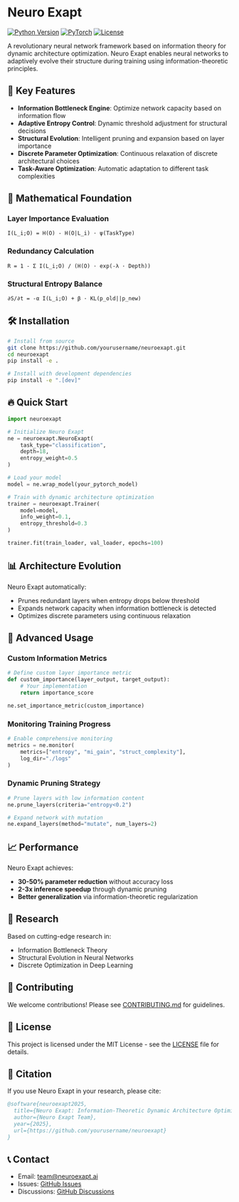 # Neuro Exapt

[![Python Version](https://img.shields.io/badge/python-3.8+-blue.svg)](https://www.python.org/downloads/)
[![PyTorch](https://img.shields.io/badge/PyTorch-2.0+-red.svg)](https://pytorch.org/)
[![License](https://img.shields.io/badge/license-MIT-green.svg)](LICENSE)

A revolutionary neural network framework based on information theory for dynamic architecture optimization. Neuro Exapt enables neural networks to adaptively evolve their structure during training using information-theoretic principles.

## 🚀 Key Features

- **Information Bottleneck Engine**: Optimize network capacity based on information flow
- **Adaptive Entropy Control**: Dynamic threshold adjustment for structural decisions
- **Structural Evolution**: Intelligent pruning and expansion based on layer importance
- **Discrete Parameter Optimization**: Continuous relaxation of discrete architectural choices
- **Task-Aware Optimization**: Automatic adaptation to different task complexities

## 📐 Mathematical Foundation

### Layer Importance Evaluation
```
I(L_i;O) = H(O) - H(O|L_i) · ψ(TaskType)
```

### Redundancy Calculation
```
R = 1 - Σ I(L_i;O) / (H(O) · exp(-λ · Depth))
```

### Structural Entropy Balance
```
∂S/∂t = -α I(L_i;O) + β · KL(p_old||p_new)
```

## 🛠️ Installation

```bash
# Install from source
git clone https://github.com/yourusername/neuroexapt.git
cd neuroexapt
pip install -e .

# Install with development dependencies
pip install -e ".[dev]"
```

## 🔥 Quick Start

```python
import neuroexapt

# Initialize Neuro Exapt
ne = neuroexapt.NeuroExapt(
    task_type="classification",
    depth=18,
    entropy_weight=0.5
)

# Load your model
model = ne.wrap_model(your_pytorch_model)

# Train with dynamic architecture optimization
trainer = neuroexapt.Trainer(
    model=model,
    info_weight=0.1,
    entropy_threshold=0.3
)

trainer.fit(train_loader, val_loader, epochs=100)
```

## 📊 Architecture Evolution

Neuro Exapt automatically:
- Prunes redundant layers when entropy drops below threshold
- Expands network capacity when information bottleneck is detected
- Optimizes discrete parameters using continuous relaxation

## 🔬 Advanced Usage

### Custom Information Metrics

```python
# Define custom layer importance metric
def custom_importance(layer_output, target_output):
    # Your implementation
    return importance_score

ne.set_importance_metric(custom_importance)
```

### Monitoring Training Progress

```python
# Enable comprehensive monitoring
metrics = ne.monitor(
    metrics=["entropy", "mi_gain", "struct_complexity"],
    log_dir="./logs"
)
```

### Dynamic Pruning Strategy

```python
# Prune layers with low information content
ne.prune_layers(criteria="entropy<0.2")

# Expand network with mutation
ne.expand_layers(method="mutate", num_layers=2)
```

## 📈 Performance

Neuro Exapt achieves:
- **30-50% parameter reduction** without accuracy loss
- **2-3x inference speedup** through dynamic pruning
- **Better generalization** via information-theoretic regularization

## 🧪 Research

Based on cutting-edge research in:
- Information Bottleneck Theory
- Structural Evolution in Neural Networks
- Discrete Optimization in Deep Learning

## 🤝 Contributing

We welcome contributions! Please see [CONTRIBUTING.md](CONTRIBUTING.md) for guidelines.

## 📜 License

This project is licensed under the MIT License - see the [LICENSE](LICENSE) file for details.

## 🌟 Citation

If you use Neuro Exapt in your research, please cite:

```bibtex
@software{neuroexapt2025,
  title={Neuro Exapt: Information-Theoretic Dynamic Architecture Optimization},
  author={Neuro Exapt Team},
  year={2025},
  url={https://github.com/yourusername/neuroexapt}
}
```

## 📞 Contact

- Email: team@neuroexapt.ai
- Issues: [GitHub Issues](https://github.com/yourusername/neuroexapt/issues)
- Discussions: [GitHub Discussions](https://github.com/yourusername/neuroexapt/discussions) 
